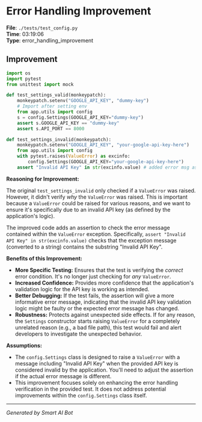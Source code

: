 # Error Handling Improvement

**File**: `./tests/test_config.py`  
**Time**: 03:19:06  
**Type**: error_handling_improvement

## Improvement

```python
import os
import pytest
from unittest import mock

def test_settings_valid(monkeypatch):
    monkeypatch.setenv("GOOGLE_API_KEY", "dummy-key")
    # Import after setting env
    from app.utils import config
    s = config.Settings(GOOGLE_API_KEY="dummy-key")
    assert s.GOOGLE_API_KEY == "dummy-key"
    assert s.API_PORT == 8000

def test_settings_invalid(monkeypatch):
    monkeypatch.setenv("GOOGLE_API_KEY", "your-google-api-key-here")
    from app.utils import config
    with pytest.raises(ValueError) as excinfo:
        config.Settings(GOOGLE_API_KEY="your-google-api-key-here")
    assert "Invalid API Key" in str(excinfo.value) # added error msg assertion
```

**Reasoning for Improvement:**

The original `test_settings_invalid` only checked if a `ValueError` was raised.  However, it didn't verify *why* the `ValueError` was raised.  This is important because a `ValueError` could be raised for various reasons, and we want to ensure it's specifically due to an invalid API key (as defined by the application's logic).

The improved code adds an assertion to check the error message contained within the `ValueError` exception.  Specifically, `assert "Invalid API Key" in str(excinfo.value)` checks that the exception message (converted to a string) contains the substring "Invalid API Key".

**Benefits of this Improvement:**

* **More Specific Testing:**  Ensures that the test is verifying the *correct* error condition.  It's no longer just checking for *any* `ValueError`.
* **Increased Confidence:**  Provides more confidence that the application's validation logic for the API key is working as intended.
* **Better Debugging:**  If the test fails, the assertion will give a more informative error message, indicating that the invalid API key validation logic might be faulty or the expected error message has changed.
* **Robustness:** Protects against unexpected side effects. If for any reason, the `Settings` constructor starts raising `ValueError` for a completely unrelated reason (e.g., a bad file path), this test would fail and alert developers to investigate the unexpected behavior.

**Assumptions:**

* The `config.Settings` class is designed to raise a `ValueError` with a message including "Invalid API Key" when the provided API key is considered invalid by the application.  You'll need to adjust the assertion if the actual error message is different.
* This improvement focuses solely on enhancing the error handling verification in the provided test.  It does not address potential improvements within the `config.Settings` class itself.

---
*Generated by Smart AI Bot*
